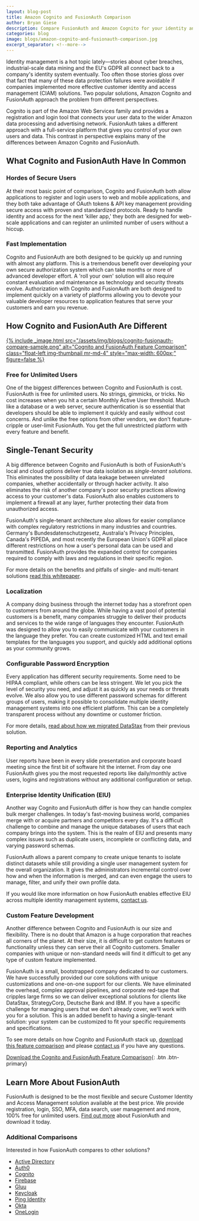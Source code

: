 ```yaml
---
layout: blog-post
title: Amazon Cognito and FusionAuth Comparison
author: Bryan Giese
description: Compare FusionAuth and Amazon Cognito for your identity and access management solution.
categories: blog
image: blogs/amazon-cognito-and-fusionauth-comparison.jpg
excerpt_separator: <!--more-->
---
```


Identity management is a hot topic lately—stories about cyber breaches, industrial-scale data mining and the EU's GDPR all connect back to a company's identity system eventually. Too often those stories gloss over that fact that many of these data protection failures were avoidable if companies implemented more effective customer identity and access management (CIAM) solutions. Two popular solutions, Amazon Cognito and FusionAuth approach the problem from different perspectives.
<!--more-->
Cognito is part of the Amazon Web Services family and provides a registration and login tool that connects your user data to the wider Amazon data processing and advertising network. FusionAuth takes a different approach with a full-service platform that gives you control of your own users and data. This contrast in perspective explains many of the differences between Amazon Cognito and FusionAuth.

## What Cognito and FusionAuth Have In Common

### Hordes of Secure Users

At their most basic point of comparison, Cognito and FusionAuth both allow applications to register and login users to web and mobile applications, and they both take advantage of OAuth tokens & API key management providing secure access with proven and standardized protocols. Ready to handle identity and access for the next 'killer app,' they both are designed for web-scale applications and can register an unlimited number of users without a hiccup.

### Fast Implementation

Cognito and FusionAuth are both designed to be quickly up and running with almost any platform. This is a tremendous benefit over developing your own secure authorization system which can take months or more of advanced developer effort. A 'roll your own' solution will also require constant evaluation and maintenance as technology and security threats evolve. Authorization with Cognito and FusionAuth are both designed to implement quickly on a variety of platforms allowing you to devote your valuable developer resources to application features that serve your customers and earn you revenue.

## How Cognito and FusionAuth Are Different

[{% include _image.html src="/assets/img/blogs/cognito-fusionauth-compare-sample.png" alt="Cognito and FusionAuth Feature Comparison" class="float-left img-thumbnail mr-md-4" style="max-width: 600px;" figure=false %}](/resources/fusionauth-vs-cognito.pdf "Download the Cognito and FusionAuth Feature Comparison")

### Free for Unlimited Users
One of the biggest differences between Cognito and FusionAuth is cost. FusionAuth is free for unlimited users. No strings, gimmicks, or tricks. No cost increases when you hit a certain Monthly Active User threshold. Much like a database or a web server, secure authentication is so essential that developers should be able to implement it quickly and easily without cost concerns. And unlike the free options from other vendors, we don't feature-cripple or user-limit FusionAuth. You get the full unrestricted platform with every feature and benefit.

## Single-Tenant Security

A big difference between Cognito and FusionAuth is both of FusionAuth's local and cloud options deliver true data isolation as *single-tenant solutions*. This eliminates the possibility of data leakage between unrelated companies, whether accidentally or through hacker activity. It also eliminates the risk of another company's poor security practices allowing access to your customer's data. FusionAuth also enables customers to implement a firewall at any layer, further protecting their data from unauthorized access.

FusionAuth's single-tenant architecture also allows for easier compliance with complex regulatory restrictions in many industries and countries. Germany's Bundesdatenschutzgesetz, Australia's Privacy Principles, Canada's PIPEDA, and most recently the European Union's GDPR all place different restrictions on how a user's personal data can be used and transmitted. FusionAuth provides the expanded control for companies required to comply with laws and regulations in their specific region.

For more details on the benefits and pitfalls of single- and multi-tenant solutions [read this whitepaper](/learn/expert-advice/identity-basics/multi-tenancy-vs-single-tenant-idaas-solutions "Learn more about single- and multi-tenant identity solutions.").

### Localization

A company doing business through the internet today has a storefront open to customers from around the globe. While having a vast pool of potential customers is a benefit, many companies struggle to deliver their products and services to the wide range of languages they encounter. FusionAuth was designed to allow you to easily communicate with your customers in the language they prefer. You can create customized HTML and text email templates for the languages you support, and quickly add additional options as your community grows.

### Configurable Password Encryption

Every application has different security requirements. Some need to be HIPAA compliant, while others can be less stringent. We let you pick the level of security you need, and adjust it as quickly as your needs or threats evolve. We also allow you to use different password schemas for different groups of users, making it possible to consolidate multiple identity management systems into one efficient platform. This can be a completely transparent process without any downtime or customer friction.

For more details, [read about how we migrated DataStax](/resources/datastax-case-study "Read about DataStax migration") from their previous solution.

### Reporting and Analytics

User reports have been in every slide presentation and corporate board meeting since the first bit of software hit the internet. From day one FusionAuth gives you the most requested reports like daily/monthly active users, logins and registrations without any additional configuration or setup.

### Enterprise Identity Unification (EIU)

Another way Cognito and FusionAuth differ is how they can handle complex bulk merger challenges. In today's fast-moving business world, companies merge with or acquire partners and competitors every day. It's a difficult challenge to combine and manage the unique databases of users that each company brings into the system. This is the realm of EIU and presents many complex issues such as duplicate users, incomplete or conflicting data, and varying password schemas.

FusionAuth allows a parent company to create unique tenants to isolate distinct datasets while still providing a single user management system for the overall organization. It gives the administrators incremental control over how and when the information is merged, and can even engage the users to manage, filter, and unify their own profile data.

If you would like more information on how FusionAuth enables effective EIU across multiple identity management systems, [contact us](/contact "Contact us today!").

### Custom Feature Development
Another difference between Cognito and FusionAuth is our size and flexibility. There is no doubt that Amazon is a huge corporation that reaches all corners of the planet. At their size, it is difficult to get custom features or functionality unless they can serve their all Cognito customers. Smaller companies with unique or non-standard needs will find it difficult to get any type of custom feature implemented.

FusionAuth is a small, bootstrapped company dedicated to our customers. We have successfully provided our core solutions with unique customizations and one-on-one support for our clients. We have eliminated the overhead, complex approval pipelines, and corporate red-tape that cripples large firms so we can deliver exceptional solutions for clients like DataStax, StrategyCorp, Deutsche Bank and IBM. If you have a specific challenge for managing users that we don't already cover, we'll work with you for a solution. This is an added benefit to having a single-tenant solution: your system can be customized to fit your specific requirements and specifications.

To see more details on how Cognito and FusionAuth stack up, [download this feature comparison](/resources/fusionauth-vs-cognito.pdf "Cognito and FusionAuth Feature Comparison") and please [contact us](/contact "Contact Us") if you have any questions.

[Download the Cognito and FusionAuth Feature Comparison](/resources/fusionauth-vs-cognito.pdf "Cognito and FusionAuth Feature Comparison"){: .btn .btn-primary}

## Learn More About FusionAuth
FusionAuth is designed to be the most flexible and secure Customer Identity and Access Management solution available at the best price. We provide registration, login, SSO, MFA, data search, user management and more, 100% free for unlimited users. [Find out more](/ "FusionAuth Home") about FusionAuth and download it today.

### Additional Comparisons

Interested in how FusionAuth compares to other solutions?
- [Active Directory](/blog/2018/09/14/active-directory-and-fusionauth-ciam-comparison "Active Directory and FusionAuth")
- [Auth0](/blog/2018/10/19/auth0-and-fusionauth-a-tale-of-two-solutions "Auth0 and FusionAuth")
- [Cognito](/blog/2018/09/18/amazon-cognito-and-fusionauth-comparison "Amazon Cognito and FusionAuth")
- [Firebase](/blog/2018/10/02/firebase-and-fusionauth-ciam-comparison "Firebase and FusionAuth")
- [Gluu](/blog/2019/07/16/gluu-fusionauth-compare-identity-management-solutions "Gluu and FusionAuth")
- [Keycloak](/blog/2019/03/06/keycloak-fusionauth-comparison "Keycloak and FusionAuth")
- [Ping Identity](/blog/2018/10/08/quick-comparison-ping-identity-and-fusionauth "Ping Identity and FusionAuth")
- [Okta](/blog/2018/10/16/8-things-to-know-about-okta-and-fusionauth "Okta and FusionAuth")
- [OneLogin](/blog/2018/10/12/onelogin-and-fusionauth "OneLogin and FusionAuth")
